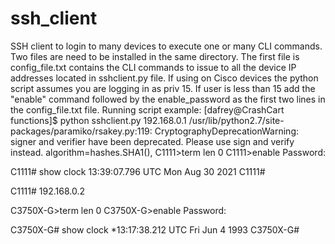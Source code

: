 # ssh_client
SSH client to login to many devices to execute one or many CLI commands. Two files are need to be installed in the same directory. The first file is config_file.txt contains the CLI commands to issue to all the device IP addresses located in sshclient.py file. If using on Cisco devices the python script assumes you are logging in as priv 15. If user is less than 15 add the "enable" command followed by the enable_password as the first two lines in the config_file.txt file.
Running script example:
[dafrey@CrashCart functions]$ python sshclient.py 
192.168.0.1
/usr/lib/python2.7/site-packages/paramiko/rsakey.py:119: CryptographyDeprecationWarning: signer and verifier have been deprecated. Please use sign and verify instead.
  algorithm=hashes.SHA1(),
C1111>term len 0
C1111>enable
Password: 

C1111#
show clock
13:39:07.796 UTC Mon Aug 30 2021
C1111#

C1111#
192.168.0.2

C3750X-G>term len 0
C3750X-G>enable
Password: 

C3750X-G#
show clock
*13:17:38.212 UTC Fri Jun 4 1993
C3750X-G#
